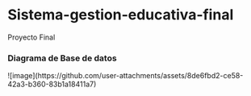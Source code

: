 # Sistema-gestion-educativa-final
 Proyecto Final

<h3>Diagrama de Base de datos</h3>
![image](https://github.com/user-attachments/assets/8de6fbd2-ce58-42a3-b360-83b1a18411a7)
